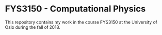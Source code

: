 # FYS3150 - Computational Physics

This repository contains my work in the course FYS3150 at the University of Oslo during the fall of 2018.
